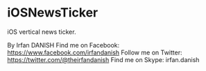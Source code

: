 iOSNewsTicker
=============

iOS vertical news ticker.



By Irfan DANISH
Find me on Facebook: https://www.facebook.com/irfandanish
Follow me on Twitter: https://twitter.com/@theirfandanish
Find me on Skype: irfan.danish


